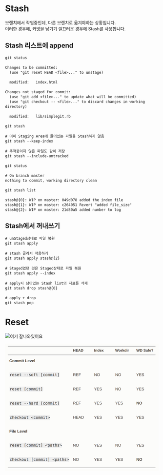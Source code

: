 # Stash

브랜치에서 작업중인데, 다른 브랜치로 옮겨야하는 상황입니다.  
이러한 경우에, 커밋을 남기기 껄끄러운 경우에 Stash를 사용합니다.  

## Stash 리스트에 append

```shell
git status

Changes to be committed:
  (use "git reset HEAD <file>..." to unstage)

  modified:   index.html

Changes not staged for commit:
  (use "git add <file>..." to update what will be committed)
  (use "git checkout -- <file>..." to discard changes in working directory)

  modified:   lib/simplegit.rb

git stash

# 이미 Staging Area에 들어있는 파일을 Stash하지 않음
git stash --keep-index

# 추적중이지 않은 파일도 같이 저장
git stash --include-untracked

git status

# On branch master
nothing to commit, working directory clean

git stash list

stash@{0}: WIP on master: 049d078 added the index file
stash@{1}: WIP on master: c264051 Revert "added file_size"
stash@{2}: WIP on master: 21d80a5 added number to log
```

## Stash에서 꺼내쓰기

```shell
# unStaged상태로 파일 복원
git stash apply 

# stash 골라서 적용하기
git stash apply stash@{2}

# Staged였던 것은 Staged상태로 파일 복원
git stash apply --index

# apply시 남아있는 Stash list의 자료를 삭제
git stash drop stash@{0}

# apply + drop
git stash pop
```

# Reset

![여기 잘나와있어요](https://git-scm.com/book/ko/v2/Git-%eb%8f%84%ea%b5%ac-Reset-%eb%aa%85%ed%99%95%ed%9e%88-%ec%95%8c%ea%b3%a0-%ea%b0%80%ea%b8%b0)

![](./assets/images/reset.png)